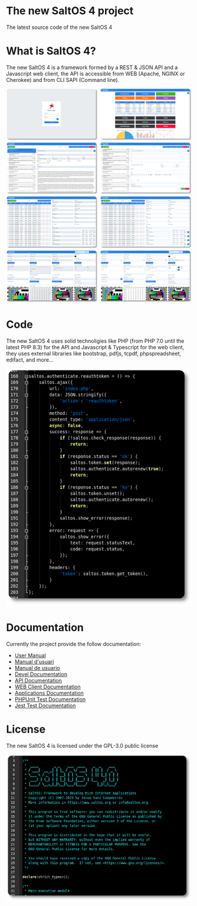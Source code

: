 # The new SaltOS 4 project

The latest source code of the new SaltOS 4

# What is SaltOS 4?

The new SaltOS 4 is a framework formed by a REST & JSON API and a Javascript web client, the API is accessible from WEB (Apache, NGINX or Cherokee) and from CLI SAPI (Command line).

![pantalla_login_saltos.png](https://raw.githubusercontent.com/josepsanzcamp/josepsanz/master/pdf/images/saltos4-login-dashboard.png)
![pantalla_dashboard_saltos.png](https://raw.githubusercontent.com/josepsanzcamp/josepsanz/master/pdf/images/saltos4-email-view-create.png)
![pantalla_tester_saltos-1.png](https://raw.githubusercontent.com/josepsanzcamp/josepsanz/master/pdf/images/saltos4-invoices-view-edit.png)
![pantalla_tester_saltos-2.png](https://raw.githubusercontent.com/josepsanzcamp/josepsanz/master/pdf/images/saltos4-tester-disabled-enabled.png)

# Code

The new SaltOS 4 uses solid technoligies like PHP (from PHP 7.0 until the latest PHP 8.3) for the API and Javascript & Typescript for the web client, they uses external libraries like bootstrap, pdfjs, tcpdf, phpspreadsheet, edifact, and more...

![fragmento_codigo_saltos.png](https://raw.githubusercontent.com/josepsanzcamp/josepsanz/master/pdf/images/fragmento_codigo_saltos.png)

# Documentation

Currently the project provide the follow documentation:

- [User Manual](https://github.com/josepsanzcamp/SaltOS4/blob/master/docs/user_en_us.pdf)
- [Manual d'usuari](https://github.com/josepsanzcamp/SaltOS4/blob/master/docs/user_ca_es.pdf)
- [Manual de usuario](https://github.com/josepsanzcamp/SaltOS4/blob/master/docs/user_es_es.pdf)
- [Devel Documentation](https://github.com/josepsanzcamp/SaltOS4/blob/master/docs/devel.pdf)
- [API Documentation](https://github.com/josepsanzcamp/SaltOS4/blob/master/docs/api.pdf)
- [WEB Client Documentation](https://github.com/josepsanzcamp/SaltOS4/blob/master/docs/web.pdf)
- [Applications Documentation](https://github.com/josepsanzcamp/SaltOS4/blob/master/docs/apps.pdf)
- [PHPUnit Test Documentation](https://github.com/josepsanzcamp/SaltOS4/blob/master/docs/utest.pdf)
- [Jest Test Documentation](https://github.com/josepsanzcamp/SaltOS4/blob/master/docs/ujest.pdf)

# License

The new SaltOS 4 is licensed under the GPL-3.0 public license

![cabecera_licencia_saltos.png](https://raw.githubusercontent.com/josepsanzcamp/josepsanz/master/pdf/images/cabecera_licencia_saltos.png)
